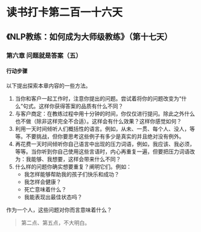 读书打卡第二百一十六天
===

《NLP教练：如何成为大师级教练》（第十七天）
---

### 第六章 问题就是答案（五）

#### 行动步骤

以下提出探索本章内容的一些方法。
1. 当你和客户一起工作时，注意你提出的问题。尝试着将你的问题改变为“什么”句式。这样你获得答案的品质有什么不同？
2. 与客户商定：在教练过程中用十分钟的时间，你仅仅进行提问。除此之外什么也不做（除非这样完全不合适）。这样会有什么效果？这样你感觉如何？
3. 利用一天时间倾听人们概括性的语言。例如，从未、一贯、每个人、没人，等等。不要挑战，但你要思考这些例子有多少是真实的并且绝对没有例外。
4. 再花费一天时间倾听你自己语言中出现的压力词语，例如，我应该、我必须，等等。当你听到你自己使用这些言语时，内心再重复一遍，但要把压力词语改为：我能够、我想要，这样会带来什么不同？
5. 什么样的问题你确实想要重复？阐明它们。例如：
    * 我怎样能够帮助我的孩子们快乐和成功？
    * 我怎样会健康？
    * 死亡意味着什么？
    * 我能表现出最佳状态吗？

作为一个人，这些问题对你而言意味着什么？

> 第二点、第五点，不大明白。